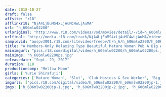 ```yaml
---
date: 2018-10-27
draft: false
affsite: "r18"
afflinkr18: "NjA4LjEuMS4xLjAuMC4wLjAuMA"
url: "h_606mlw02200"
urloriginal: "http://www.r18.com/videos/vod/movies/detail/-/id=h_606mlw02200"
urlfinal: "http://media.r18.com/track/NjA4LjEuMS4xLjAuMC4wLjAuMA/videos/vod/movies/detail/-/id=h_606mlw02200"
samplevid: "awspv3001.r18.com/litevideo/freepv/h/h_6/h_606mlw2200/h_606mlw2200_dmb_w.mp4"
title: "A Members-Only Relaxing Type Beautiful Mature Woman Pub A Big Ass Mama Yurie Shirafuji"
mainimgurl: "pics.r18.com/digital/video/h_606mlw02200/h_606mlw02200ps.jpg"
mainimgs: "h_606mlw02200ps.jpg"
releasedate: "Sept. 29, 2017"
duration: 118
productioncomp: "Mellow Moon"
girls: ['Yurie Shirafuji']
categories: ['Mature Woman', 'Slut', 'Club Hostess & Sex Worker', 'Big Asses', 'Chinese Dress', 'Featured Actress', 'Drama', 'Massage', 'Creampie', 'Blowjob']
imgurls: ['pics.r18.com/digital/video/h_606mlw02200/h_606mlw02200jp-1.jpg', 'pics.r18.com/digital/video/h_606mlw02200/h_606mlw02200jp-2.jpg', 'pics.r18.com/digital/video/h_606mlw02200/h_606mlw02200jp-3.jpg', 'pics.r18.com/digital/video/h_606mlw02200/h_606mlw02200jp-4.jpg', 'pics.r18.com/digital/video/h_606mlw02200/h_606mlw02200jp-5.jpg', 'pics.r18.com/digital/video/h_606mlw02200/h_606mlw02200jp-6.jpg', 'pics.r18.com/digital/video/h_606mlw02200/h_606mlw02200jp-7.jpg', 'pics.r18.com/digital/video/h_606mlw02200/h_606mlw02200jp-8.jpg', 'pics.r18.com/digital/video/h_606mlw02200/h_606mlw02200jp-9.jpg', 'pics.r18.com/digital/video/h_606mlw02200/h_606mlw02200jp-10.jpg', 'pics.r18.com/digital/video/h_606mlw02200/h_606mlw02200jp-11.jpg', 'pics.r18.com/digital/video/h_606mlw02200/h_606mlw02200jp-12.jpg', 'pics.r18.com/digital/video/h_606mlw02200/h_606mlw02200jp-13.jpg', 'pics.r18.com/digital/video/h_606mlw02200/h_606mlw02200jp-14.jpg', 'pics.r18.com/digital/video/h_606mlw02200/h_606mlw02200jp-15.jpg', 'pics.r18.com/digital/video/h_606mlw02200/h_606mlw02200jp-16.jpg', 'pics.r18.com/digital/video/h_606mlw02200/h_606mlw02200jp-17.jpg', 'pics.r18.com/digital/video/h_606mlw02200/h_606mlw02200jp-18.jpg', 'pics.r18.com/digital/video/h_606mlw02200/h_606mlw02200jp-19.jpg', 'pics.r18.com/digital/video/h_606mlw02200/h_606mlw02200jp-20.jpg']
imgs: ['h_606mlw02200jp-1.jpg', 'h_606mlw02200jp-2.jpg', 'h_606mlw02200jp-3.jpg', 'h_606mlw02200jp-4.jpg', 'h_606mlw02200jp-5.jpg', 'h_606mlw02200jp-6.jpg', 'h_606mlw02200jp-7.jpg', 'h_606mlw02200jp-8.jpg', 'h_606mlw02200jp-9.jpg', 'h_606mlw02200jp-10.jpg', 'h_606mlw02200jp-11.jpg', 'h_606mlw02200jp-12.jpg', 'h_606mlw02200jp-13.jpg', 'h_606mlw02200jp-14.jpg', 'h_606mlw02200jp-15.jpg', 'h_606mlw02200jp-16.jpg', 'h_606mlw02200jp-17.jpg', 'h_606mlw02200jp-18.jpg', 'h_606mlw02200jp-19.jpg', 'h_606mlw02200jp-20.jpg']
---
```

